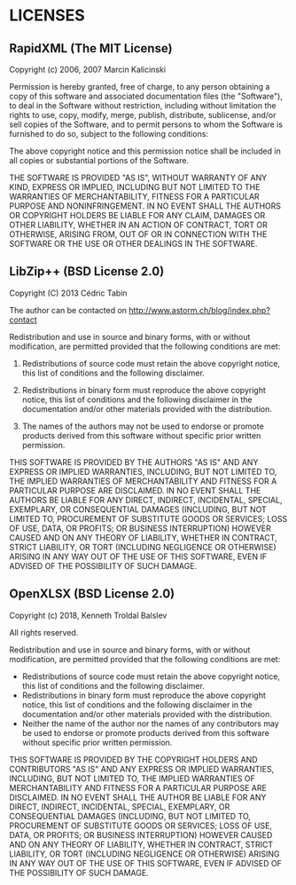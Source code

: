   # LICENSES

  ## RapidXML (The MIT License)
  Copyright (c) 2006, 2007 Marcin Kalicinski

  Permission is hereby granted, free of charge, to any person obtaining a copy
  of this software and associated documentation files (the "Software"), to deal
  in the Software without restriction, including without limitation the rights
  to use, copy, modify, merge, publish, distribute, sublicense, and/or sell copies
  of the Software, and to permit persons to whom the Software is furnished to do so,
  subject to the following conditions:

  The above copyright notice and this permission notice shall be included in all
  copies or substantial portions of the Software.

  THE SOFTWARE IS PROVIDED "AS IS", WITHOUT WARRANTY OF ANY KIND, EXPRESS OR
  IMPLIED, INCLUDING BUT NOT LIMITED TO THE WARRANTIES OF MERCHANTABILITY,
  FITNESS FOR A PARTICULAR PURPOSE AND NONINFRINGEMENT. IN NO EVENT SHALL
  THE AUTHORS OR COPYRIGHT HOLDERS BE LIABLE FOR ANY CLAIM, DAMAGES OR OTHER
  LIABILITY, WHETHER IN AN ACTION OF CONTRACT, TORT OR OTHERWISE, ARISING FROM,
  OUT OF OR IN CONNECTION WITH THE SOFTWARE OR THE USE OR OTHER DEALINGS
  IN THE SOFTWARE.

  ## LibZip++ (BSD License 2.0)
  Copyright (C) 2013 Cédric Tabin

  The author can be contacted on http://www.astorm.ch/blog/index.php?contact

  Redistribution and use in source and binary forms, with or without modification, are permitted provided that the following conditions are met:

  1. Redistributions of source code must retain the above copyright
  notice, this list of conditions and the following disclaimer.

  2. Redistributions in binary form must reproduce the above copyright
  notice, this list of conditions and the following disclaimer in the
  documentation and/or other materials provided with the distribution.

  3. The names of the authors may not be used to endorse or promote products
  derived from this software without specific prior written permission.

  THIS SOFTWARE IS PROVIDED BY THE AUTHORS "AS IS" AND
  ANY EXPRESS OR IMPLIED WARRANTIES, INCLUDING, BUT NOT LIMITED TO, THE IMPLIED
  WARRANTIES OF MERCHANTABILITY AND FITNESS FOR A PARTICULAR PURPOSE ARE
  DISCLAIMED. IN NO EVENT SHALL THE AUTHORS BE LIABLE FOR ANY
  DIRECT, INDIRECT, INCIDENTAL, SPECIAL, EXEMPLARY, OR CONSEQUENTIAL DAMAGES
  (INCLUDING, BUT NOT LIMITED TO, PROCUREMENT OF SUBSTITUTE GOODS OR SERVICES;
  LOSS OF USE, DATA, OR PROFITS; OR BUSINESS INTERRUPTION) HOWEVER CAUSED AND
  ON ANY THEORY OF LIABILITY, WHETHER IN CONTRACT, STRICT LIABILITY, OR TORT
  (INCLUDING NEGLIGENCE OR OTHERWISE) ARISING IN ANY WAY OUT OF THE USE OF THIS
  SOFTWARE, EVEN IF ADVISED OF THE POSSIBILITY OF SUCH DAMAGE.

  ## OpenXLSX (BSD License 2.0)
  Copyright (c) 2018, Kenneth Troldal Balslev

  All rights reserved.

  Redistribution and use in source and binary forms, with or without
  modification, are permitted provided that the following conditions are met:
  - Redistributions of source code must retain the above copyright
        notice, this list of conditions and the following disclaimer.
  - Redistributions in binary form must reproduce the above copyright
        notice, this list of conditions and the following disclaimer in the
        documentation and/or other materials provided with the distribution.
  - Neither the name of the author nor the
        names of any contributors may be used to endorse or promote products
        derived from this software without specific prior written permission.

  THIS SOFTWARE IS PROVIDED BY THE COPYRIGHT HOLDERS AND CONTRIBUTORS "AS IS" AND
  ANY EXPRESS OR IMPLIED WARRANTIES, INCLUDING, BUT NOT LIMITED TO, THE IMPLIED
  WARRANTIES OF MERCHANTABILITY AND FITNESS FOR A PARTICULAR PURPOSE ARE
  DISCLAIMED. IN NO EVENT SHALL THE AUTHOR BE LIABLE FOR ANY
  DIRECT, INDIRECT, INCIDENTAL, SPECIAL, EXEMPLARY, OR CONSEQUENTIAL DAMAGES
  (INCLUDING, BUT NOT LIMITED TO, PROCUREMENT OF SUBSTITUTE GOODS OR SERVICES;
  LOSS OF USE, DATA, OR PROFITS; OR BUSINESS INTERRUPTION) HOWEVER CAUSED AND
  ON ANY THEORY OF LIABILITY, WHETHER IN CONTRACT, STRICT LIABILITY, OR TORT
  (INCLUDING NEGLIGENCE OR OTHERWISE) ARISING IN ANY WAY OUT OF THE USE OF THIS
  SOFTWARE, EVEN IF ADVISED OF THE POSSIBILITY OF SUCH DAMAGE.